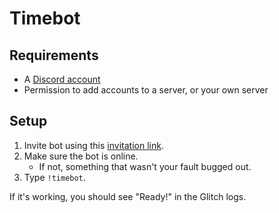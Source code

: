 # Timebot #

## Requirements ##

* A [Discord account](https://discordapp.com/register)
* Permission to add accounts to a server, or your own server

## Setup ##

1. Invite bot using this [invitation link][].
2. Make sure the bot is online.
    * If not, something that wasn't your fault bugged out.
3. Type `!timebot`.

If it's working, you should see "Ready!" in the Glitch logs.


[invitation link]: https://discordapp.com/oauth2/authorize?&client_id=383929303366238209&scope=bot&permissions=0